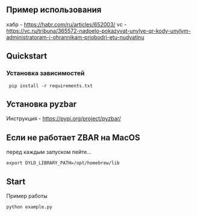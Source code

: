 ## Пример использования
хабр - https://habr.com/ru/articles/652003/
vc - https://vc.ru/tribuna/365572-nadoelo-pokazyvat-unylye-qr-kody-unylym-administratoram-i-ohrannikam-priobodri-etu-nudyatinu

## Quickstart

### Установка зависимостей
     pip install -r requirements.txt

## Установка pyzbar
Инструкция - https://pypi.org/project/pyzbar/    
    
## Если не работает ZBAR на MacOS 

перед каждым запуском пейте...
    
    export DYLD_LIBRARY_PATH=/opt/homebrew/lib
 
## Start

Пример работы
    
    python example.py
